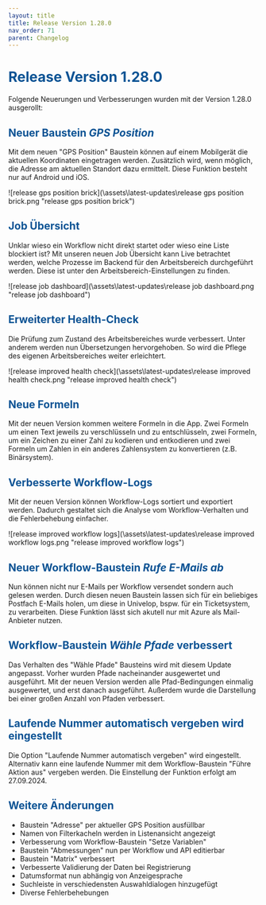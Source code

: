 ```yaml
---
layout: title
title: Release Version 1.28.0
nav_order: 71
parent: Changelog
---
```


# <span style="color:#0b5394">**Release Version 1.28.0**</span>

Folgende Neuerungen und Verbesserungen wurden mit der Version 1.28.0 ausgerollt:

## <span style="color:#0b5394">**Neuer Baustein _GPS Position_**</span>

Mit dem neuen "GPS Position" Baustein können auf einem Mobilgerät die aktuellen Koordinaten eingetragen werden. Zusätzlich wird, wenn möglich, die Adresse am aktuellen Standort dazu ermittelt. Diese Funktion besteht nur auf Android und iOS.

![release gps position brick](\assets\latest-updates\release gps position brick.png "release gps position brick")

## <span style="color:#0b5394">**Job Übersicht**</span>

Unklar wieso ein Workflow nicht direkt startet oder wieso eine Liste blockiert ist? Mit unseren neuen Job Übersicht kann Live betrachtet werden, welche Prozesse im Backend für den Arbeitsbereich durchgeführt werden. Diese ist unter den Arbeitsbereich-Einstellungen zu finden.

![release job dashboard](\assets\latest-updates\release job dashboard.png "release job dashboard")

## <span style="color:#0b5394">**Erweiterter Health-Check**</span>

Die Prüfung zum Zustand des Arbeitsbereiches wurde verbessert.
Unter anderem werden nun Übersetzungen hervorgehoben. So wird die Pflege des eigenen Arbeitsbereiches weiter erleichtert.

![release improved health check](\assets\latest-updates\release improved health check.png "release improved health check")

## <span style="color:#0b5394">**Neue Formeln**</span>

Mit der neuen Version kommen weitere Formeln in die App. Zwei Formeln um einen Text jeweils zu verschlüsseln und zu entschlüsseln, zwei Formeln, um ein Zeichen zu einer Zahl zu kodieren und entkodieren und zwei Formeln um Zahlen in ein anderes Zahlensystem zu konvertieren (z.B. Binärsystem).

## <span style="color:#0b5394">**Verbesserte Workflow-Logs**</span>

Mit der neuen Version können Workflow-Logs sortiert und exportiert werden. Dadurch gestaltet sich die Analyse vom Workflow-Verhalten und die Fehlerbehebung einfacher.

![release improved workflow logs](\assets\latest-updates\release improved workflow logs.png "release improved workflow logs")

## <span style="color:#0b5394">**Neuer Workflow-Baustein _Rufe E-Mails ab_**</span>

Nun können nicht nur E-Mails per Workflow versendet sondern auch gelesen werden. Durch diesen neuen Baustein lassen sich für ein beliebiges Postfach E-Mails holen, um diese in Univelop, bspw. für ein Ticketsystem, zu verarbeiten. Diese Funktion lässt sich akutell nur mit Azure als Mail-Anbieter nutzen.

## <span style="color:#0b5394">**Workflow-Baustein _Wähle Pfade_ verbessert**</span>

Das Verhalten des "Wähle Pfade" Bausteins wird mit diesem Update angepasst. Vorher wurden Pfade nacheinander ausgewertet und ausgeführt. Mit der neuen Version werden alle Pfad-Bedingungen einmalig ausgewertet, und erst danach ausgeführt. Außerdem wurde die Darstellung bei einer großen Anzahl von Pfaden verbessert.

## <span style="color:#0b5394">**Laufende Nummer automatisch vergeben wird eingestellt**</span>

Die Option "Laufende Nummer automatisch vergeben" wird eingestellt. Alternativ kann eine laufende Nummer mit dem Workflow-Baustein "Führe Aktion aus" vergeben werden. Die Einstellung der Funktion erfolgt am 27.09.2024.

## <span style="color:#0b5394">**Weitere Änderungen**</span>

-   Baustein "Adresse" per aktueller GPS Position ausfüllbar
-   Namen von Filterkacheln werden in Listenansicht angezeigt
-   Verbesserung vom Workflow-Baustein "Setze Variablen"
-   Baustein "Abmessungen" nun per Workflow und API editierbar
-   Baustein "Matrix" verbessert
-   Verbesserte Validierung der Daten bei Registrierung
-   Datumsformat nun abhängig von Anzeigesprache
-   Suchleiste in verschiedensten Auswahldialogen hinzugefügt
-   Diverse Fehlerbehebungen
